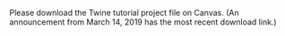 Please download the Twine tutorial project file on Canvas. (An announcement from March 14, 2019 has the most recent download link.)
